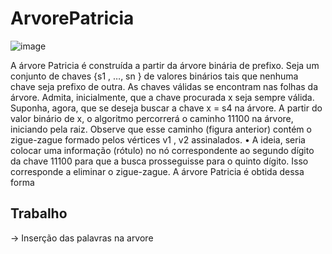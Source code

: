 # ArvorePatricia
![image](https://github.com/barretowski/ArvorePatricia/assets/69700545/c9591881-3646-4c13-aa3e-5a61029a21d4)

A árvore Patricia é construída a partir da árvore binária de 
prefixo. Seja um conjunto de chaves {s1
, …, sn
} de valores 
binários tais que nenhuma chave seja prefixo de outra. As 
chaves válidas se encontram nas folhas da árvore. Admita, 
inicialmente, que a chave procurada x seja sempre válida. 
Suponha, agora, que se deseja buscar a chave x = s4 na 
árvore. A partir do valor binário de x, o algoritmo 
percorrerá o caminho 11100 na árvore, iniciando pela raiz. 
Observe que esse caminho (figura anterior) contém o 
zigue-zague formado pelos vértices v1
, v2
assinalados.
• A ideia, seria colocar uma informação (rótulo) no nó 
correspondente ao segundo dígito da chave 11100 para 
que a busca prosseguisse para o quinto dígito. Isso 
corresponde a eliminar o zigue-zague. A árvore Patricia é 
obtida dessa forma

## Trabalho ##
-> Inserção das palavras na arvore
